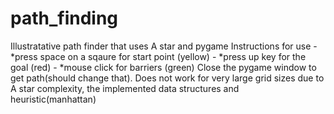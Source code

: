 # path_finding
Illustratative path finder that uses A star and pygame
Instructions for use - *press space on a sqaure for start point (yellow)
                     - *press up key for the goal (red)
                     - *mouse click for barriers (green)
Close the pygame window to get path(should change that).
Does not work for very large grid sizes due to A star complexity, the implemented data structures and heuristic(manhattan)
